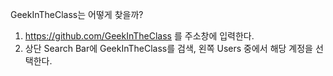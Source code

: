 GeekInTheClass는 어떻게 찾을까?
  1. https://github.com/GeekInTheClass 를 주소창에 입력한다.
  2. 상단 Search Bar에 GeekInTheClass를 검색, 왼쪽 Users 중에서 해당 계정을 선택한다.
